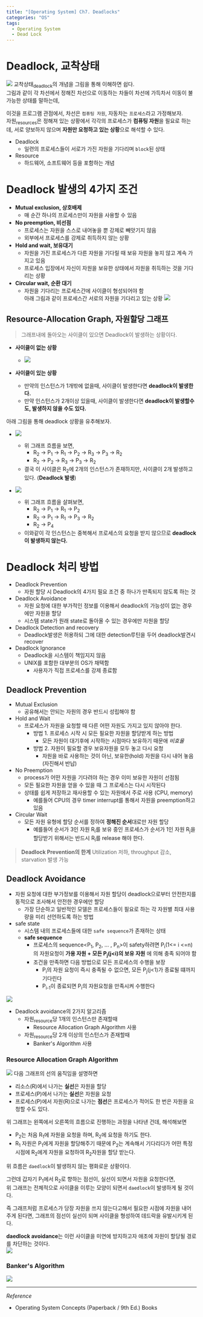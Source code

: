 ```yaml
---
title: "[Operating System] Ch7. Deadlocks"
categories: "OS"
tags:
  - Operating System
  - Dead Lock
---
```


# Deadlock, 교착상태
![](/assets/images/study/dev/2021/os/ch7_deadlock.png)
교착상태<sub>deadlock</sub>의 개념을 그림을 통해 이해하면 쉽다.  
그림과 같이 각 차선에서 정해진 차선으로 이동하는 차들이 차선에 가득차서 이동이 불가능한 상태를 말하는데,  

이것을 프로그램 관점에서, 차선은 `컴퓨팅 자원`, 자동차는 `프로세스`라고 가정해보자.  
자원<sub>resources</sub>은 정해져 있는 상황에서 각각의 프로세스가 **컴퓨팅 자원**을 필요로 하는데, 서로 양보하지 않으며 **자원만 요청하고 있는 상황**으로 해석할 수 있다.

- Deadlock
  - 일련의 프로세스들이 서로가 가진 자원을 기다리며 `block`된 상태
- Resource
  - 하드웨어, 소프트웨어 등을 포함하는 개념

# Deadlock 발생의 4가지 조건
- **Mutual exclusion, 상호배제**
  - 매 순간 하나의 프로세스만이 자원을 사용할 수 있음
- **No preemption, 비선점**
  - 프로세스는 자원을 스스로 내어놓을 뿐 강제로 빼앗기지 않음
  - 외부에서 프로세스를 강제로 취득하지 않는 상황
- **Hold and wait, 보유대기**
  - 자원을 가진 프로세스가 다른 자원을 기다릴 때 보유 자원을 놓지 않고 계속 가지고 있음
  - 프로세스 입장에서 자신이 자원을 보유한 상태에서 자원을 취득하는 것을 기다리는 상황
- **Circular wait, 순환 대기**
  - 자원을 기다리는 프로세스간에 사이클이 형성되어야 함  
  아래 그림과 같이 프로세스간 서로의 자원을 기다리고 있는 상황
![](/assets/images/study/dev/2021/os/ch7_deadlock-prevention.jpeg)


## Resource-Allocation Graph, 자원할당 그래프
> 그래프내에 돌아오는 사이클이 있으면 Deadlock이 발생하는 상황이다.

- **사이클이 없는 상황**
  - ![](/assets/images/study/dev/2021/os/ch7_resource-allocation-graph.png)

- **사이클이 있는 상황**
  - 만약의 인스턴스가 1개밖에 없을때, 사이클이 발생한다면 **deadlock이 발생한다.**
  - 만약 인스턴스가 2개이상 있을때, 사이클이 발생한다면 **deadlock이 발생할수도, 발생하지 않을 수도 있다.**

아래 그림을 통해 deadlock 상황을 유추해보자.
  - ![](/assets/images/study/dev/2021/os/ch7_resource-allocation-graph-2.png)
    - 위 그래프 흐름을 보면,
      - R<sub>2</sub> -> P<sub>1</sub> -> R<sub>1</sub> -> P<sub>2</sub> -> R<sub>3</sub> -> P<sub>3</sub> -> R<sub>2</sub>
      - R<sub>2</sub> -> P<sub>2</sub> -> R<sub>3</sub> -> P<sub>3</sub> -> R<sub>2</sub>
    - 결국 이 사이클은 R<sub>2</sub>에 2개의 인스턴스가 존재하지만, 사이클이 2개 발생하고 있다. (**Deadlock 발생**)

  - ![](/assets/images/study/dev/2021/os/ch7_resource-allocation-graph-3.png)
    - 위 그래프 흐름을 살펴보면,
      - R<sub>2</sub> -> P<sub>1</sub> -> R<sub>1</sub> -> P<sub>2</sub>
      - R<sub>2</sub> -> P<sub>1</sub> -> R<sub>1</sub> -> P<sub>3</sub> -> R<sub>2</sub>
      - R<sub>2</sub> -> P<sub>4</sub>
    - 이와같이 각 인스턴스는 중복해서 프로세스의 요청을 받지 않으므로 **deadlock이 발생하지 않는다.**

# Deadlock 처리 방법
- Deadlock Prevention
  - 자원 할당 시 Deadlock의 4가지 필요 조건 중 하나가 만족되지 않도록 하는 것
- Deadlock Avoidance
  - 자원 요청에 대한 부가적인 정보를 이용해서 deadlock의 가능성이 없는 경우에만 자원을 할당
  - 시스템 state가 원래 state로 돌아올 수 있는 경우에만 자원을 할당
- Deadlock Detection and recovery
  - Deadlock발생은 허용하되 그에 대한 detection루틴을 두어 deadlock발견시 recover
- Deadlock Ignorance
  - Deadlock을 시스템이 책임지지 않음
  - UNIX를 포함한 대부분의 OS가 채택함
    - 사용자가 직접 프로세스를 강제 종료함

## Deadlock Prevention
- Mutual Exclusion
  - 공유해서는 안되는 자원의 경우 반드시 성립해야 함
- Hold and Wait
  - 프로세스가 자원을 요청할 때 다른 어떤 자원도 가지고 있지 않아야 한다.
    - 방법 1. 프로세스 시작 시 모든 필요한 자원을 할당받게 하는 방법
      - 모든 자원이 대기후에 시작하는 시점마다 보유하기 때문애 *비효율*
    - 방법 2. 자원이 필요할 경우 보유자원을 모두 놓고 다시 요청
      - 자원을 바로 사용하는 것이 아닌, 보유한(hold) 자원을 다시 내어 놓음(자진해서 반납)
- No Preemption
  - process가 어떤 자원을 기다려야 하는 경우 이미 보유한 자원이 선점됨
  - 모든 필요한 자원을 얻을 수 있을 때 그 프로세스는 다시 시작된다
  - 상태를 쉽게 저장하고 재사용할 수 있는 자원에서 주로 사용 (CPU, memory)
    - 예를들어 CPU의 경우 timer interrupt를 통해서 자원을 preemption하고 있음
- Circular Wait
  - 모든 자원 유형에 할당 순서를 정하여 **정해진 순서**대로만 자원 할당
    - 예를들어 순서가 3인 자원 R<sub>i</sub>를 보유 중인 프로세스가 순서가 1인 자원 R<sub>j</sub>을 할당받기 위해서는 반드시 R<sub>i</sub>를 release 해야 한다.


> **Deadlock Prevention의 한계**
Utilization 저하, throughput 감소, starvation 발생 가능

## Deadlock Avoidance
- 자원 요청에 대한 부가정보를 이용해서 자원 할당이 deadlock으로부터 안전한지를 동적으로 조사해서 안전한 경우에만 할당
  - 가장 단순하고 일반적인 모델은 프로세스들이 필요로 하는 각 자원별 최대 사용량을 미리 선언하도록 하는 방법
- safe state
  - 시스템 내의 프로세스들에 대한 `safe sequence`가 존재하는 상태
  - **safe sequence**
    - 프로세스의 sequence<P<sub>1</sub>, P<sub>2</sub>, ... , P<sub>n</sub>>이 safety하려면 P<sub>i</sub>(1<= i <=n)의 자원요청이 **가용 자원 + 모든 P<sub>j</sub>(j<i)의 보유 자원** 에 의해 충족 되어야 함
    - 조건을 만족하면 다음 방법으로 모든 프로세스의 수행을 보장
      - P<sub>i</sub>의 자원 요청이 즉시 충족될 수 없으면, 모든 P<sub>j</sub>(j<1)가 종료될 떄까지 기다린다
      - P<sub>i-1</sub>이 종료되면 P<sub>i</sub>의 자원요청을 만족시켜 수행한다

![](/assets/images/study/dev/2021/os/ch7_daedlock_avoidance.png)
- Deadlock avoidance의 2가지 알고리즘
  - 자원<sub>resource</sub>당 1개의 인스턴스만 존재할때
    - Resource Allocation Graph Algorithm 사용
  - 자원<sub>resource</sub>당 2개 이상의 인스턴스가 존재할때
    - Banker's Algorithm 사용


### Resource Allocation Graph Algorithm
![](/assets/images/study/dev/2021/os/ch7_resource-allocation-graph-algorithm.png)
다음 그래프의 선의 움직임을 설명하면
- 리소스(R)에서 나가는 **실선**은 자원을 할당
- 프로세스(P)에서 나가는 **실선**은 자원을 요청
- 프로세스(P)에서 자원(R)으로 나가는 **점선**은 프로세스가 적어도 한 번은 자원을 요청할 수도 있다.

위 그래프는 왼쪽에서 오른쪽의 흐름으로 진행하는 과정을 나타낸 건데, 해석해보면  
- P<sub>2</sub>는 처음 R<sub>1</sub>에 자원을 요청을 하며, R<sub>2</sub>에 요청을 하기도 한다. 
- R<sub>1</sub> 자원은 P<sub>1</sub>에게 자원을 할당해주기 때문에 P<sub>2</sub>는 계속해서 기다리다가 어떤 특정 시점에 R<sub>2</sub>에게 자원을 요청하여 R<sub>2</sub>자원을 할당 받는다.

위 흐름은 `daedlock`이 발생하지 않는 평화로운 상황이다.  

그런데 갑자기 P<sub>1</sub>에서 R<sub>2</sub>로 향하는 점선이, 실선이 되면서 자원을 요청한다면,  
위 그래프는 전체적으로 사이클을 이루는 모양이 되면서 `daedlock`이 발생하게 될 것이다.

즉 그래프처럼 프로세스가 당장 자원을 쓰지 않는다고해서 필요한 시점에 자원을 내어 주게 된다면, 그래프의 점선이 실선이 되며 사이클을 형성하여 데드락을 유발시키게 된다.  

**daedlock avoidance**는 이런 사이클을 미연에 방지하고자 애초에 자원이 할당될 경로를 차단하는 것이다.  
![](/assets/images/study/dev/2021/os/ch7_r-a-g-reject.png)

### Banker's Algorithm
![](/assets/images/study/dev/2021/os/ch7_bankers_algorithm.png)


---

*Reference*

- Operating System Concepts (Paperback / 9th Ed.) Books